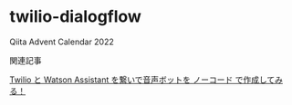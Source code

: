 # twilio-dialogflow

Qiita Advent Calendar 2022

関連記事

[Twilio と Watson Assistant を繋いで音声ボットを ノーコード で作成してみる！](https://qiita.com/yanagih/items/fafa8064b1f7e59cd224)
